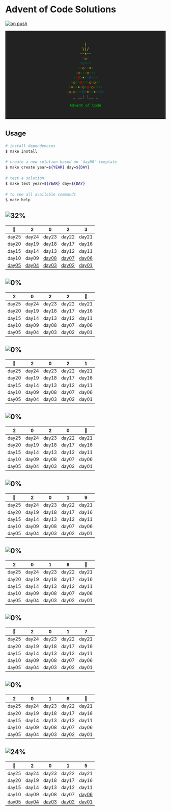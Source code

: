 # Advent of Code Solutions

[![on push](https://github.com/matheusaraujo/advent-of-code/actions/workflows/on-push.yaml/badge.svg)](https://github.com/matheusaraujo/advent-of-code/actions/workflows/on-push.yaml)

![AOC](docs/logo.png)

## Usage

```bash
# install dependencies
$ make install

# create a new solution based on `day00` template
$ make create year=${YEAR} day=${DAY}

# test a solution
$ make test year=${YEAR} day=${DAY}

# to see all available commands
$ make help
```

## ![32%](https://progress-bar.dev/32?title=2023)

|  :christmas_tree:   |          2           |          0           |          2           |          3           |
| :-----------------: | :------------------: | :------------------: | :------------------: | :------------------: |
|        day25        |        day24         |        day23         |        day22         |        day21         |
|        day20        |        day19         |        day18         |        day17         |        day16         |
|        day15        |        day14         |        day13         |        day12         |        day11         |
|        day10        |        day09         | [day08](2023/day08)  | [day07](2023/day07/) | [day06](2023/day06/) |
| [day05](2023day05/) | [day04](2023/day04/) | [day03](2023/day03/) | [day02](2023/day02/) | [day01](2023/day01/) |

## ![0%](https://progress-bar.dev/0?title=2022)

|   2   |   0   |   2   |   2   | :christmas_tree: |
| :---: | :---: | :---: | :---: | :--------------: |
| day25 | day24 | day23 | day22 |      day21       |
| day20 | day19 | day18 | day17 |      day16       |
| day15 | day14 | day13 | day12 |      day11       |
| day10 | day09 | day08 | day07 |      day06       |
| day05 | day04 | day03 | day02 |      day01       |

## ![0%](https://progress-bar.dev/0?title=2021)

| :christmas_tree: |   2   |   0   |   2   |   1   |
| :--------------: | :---: | :---: | :---: | :---: |
|      day25       | day24 | day23 | day22 | day21 |
|      day20       | day19 | day18 | day17 | day16 |
|      day15       | day14 | day13 | day12 | day11 |
|      day10       | day09 | day08 | day07 | day06 |
|      day05       | day04 | day03 | day02 | day01 |

## ![0%](https://progress-bar.dev/0?title=2020)

|   2   |   0   |   2   |   0   | :christmas_tree: |
| :---: | :---: | :---: | :---: | :--------------: |
| day25 | day24 | day23 | day22 |      day21       |
| day20 | day19 | day18 | day17 |      day16       |
| day15 | day14 | day13 | day12 |      day11       |
| day10 | day09 | day08 | day07 |      day06       |
| day05 | day04 | day03 | day02 |      day01       |

## ![0%](https://progress-bar.dev/0?title=2019)

| :christmas_tree: |   2   |   0   |   1   |   9   |
| :--------------: | :---: | :---: | :---: | :---: |
|      day25       | day24 | day23 | day22 | day21 |
|      day20       | day19 | day18 | day17 | day16 |
|      day15       | day14 | day13 | day12 | day11 |
|      day10       | day09 | day08 | day07 | day06 |
|      day05       | day04 | day03 | day02 | day01 |

## ![0%](https://progress-bar.dev/0?title=2018)

|   2   |   0   |   1   |   8   | :christmas_tree: |
| :---: | :---: | :---: | :---: | :--------------: |
| day25 | day24 | day23 | day22 |      day21       |
| day20 | day19 | day18 | day17 |      day16       |
| day15 | day14 | day13 | day12 |      day11       |
| day10 | day09 | day08 | day07 |      day06       |
| day05 | day04 | day03 | day02 |      day01       |

## ![0%](https://progress-bar.dev/0?title=2017)

| :christmas_tree: |   2   |   0   |   1   |   7   |
| :--------------: | :---: | :---: | :---: | :---: |
|      day25       | day24 | day23 | day22 | day21 |
|      day20       | day19 | day18 | day17 | day16 |
|      day15       | day14 | day13 | day12 | day11 |
|      day10       | day09 | day08 | day07 | day06 |
|      day05       | day04 | day03 | day02 | day01 |

## ![0%](https://progress-bar.dev/0?title=2016)

|   2   |   0   |   1   |   6   | :christmas_tree: |
| :---: | :---: | :---: | :---: | :--------------: |
| day25 | day24 | day23 | day22 |      day21       |
| day20 | day19 | day18 | day17 |      day16       |
| day15 | day14 | day13 | day12 |      day11       |
| day10 | day09 | day08 | day07 |      day06       |
| day05 | day04 | day03 | day02 |      day01       |

## ![24%](https://progress-bar.dev/24?title=2015)

|     :christmas_tree:     |            2             |            0             |            1             |            5             |
| :----------------------: | :----------------------: | :----------------------: | :----------------------: | :----------------------: |
|          day25           |          day24           |          day23           |          day22           |          day21           |
|          day20           |          day19           |          day18           |          day17           |          day16           |
|          day15           |          day14           |          day13           |          day12           |          day11           |
|          day10           |          day09           |          day08           |          day07           | [day06](src/2015/day06/) |
| [day05](src/2015/day05/) | [day04](src/2015/day04/) | [day03](src/2015/day03/) | [day02](src/2015/day02/) | [day01](src/2015/day01/) |
